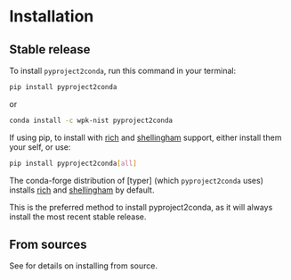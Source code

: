 # Installation

## Stable release

To install `pyproject2conda`, run this command in your terminal:

```bash
pip install pyproject2conda
```

or

```bash
conda install -c wpk-nist pyproject2conda
```

If using pip, to install with [rich] and [shellingham] support, either install
them your self, or use:

```bash
pip install pyproject2conda[all]
```

The conda-forge distribution of [typer] (which `pyproject2conda` uses) installs
[rich] and [shellingham] by default.

[rich]: https://github.com/Textualize/rich
[shellingham]: https://github.com/sarugaku/shellingham

This is the preferred method to install pyproject2conda, as it will always
install the most recent stable release.

## From sources

See [](./contributing) for details on installing from source.
